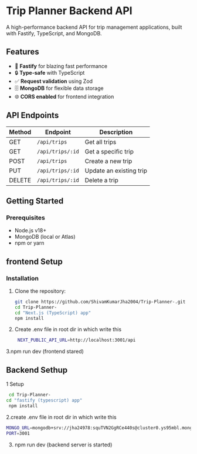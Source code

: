 # Trip Planner Backend API


A high-performance backend API for trip management applications, built with Fastify, TypeScript, and MongoDB.

## Features

- 🚀 **Fastify** for blazing fast performance
- 🔒 **Type-safe** with TypeScript
- ✅ **Request validation** using Zod
- 🗄️ **MongoDB** for flexible data storage
- 🌐 **CORS enabled** for frontend integration

## API Endpoints

| Method | Endpoint          | Description                  |
|--------|-------------------|------------------------------|
| GET    | `/api/trips`      | Get all trips                |
| GET    | `/api/trips/:id`  | Get a specific trip          |
| POST   | `/api/trips`      | Create a new trip            |
| PUT    | `/api/trips/:id`  | Update an existing trip      |
| DELETE | `/api/trips/:id`  | Delete a trip                |

## Getting Started

### Prerequisites

- Node.js v18+
- MongoDB (local or Atlas)
- npm or yarn

## frontend Setup
### Installation

1. Clone the repository:
   ```bash
   git clone https://github.com/ShivamKumarJha2004/Trip-Planner-.git
   cd Trip-Planner-
   cd "Next.js (TypeScript) app"
   npm install

2. Create .env file in root dir in which write this
   ```bash
    NEXT_PUBLIC_API_URL=http://localhost:3001/api
   ```
3.npm run dev (frontend stared)

## Backend Sethup
1 Setup
```bash
 cd Trip-Planner-
cd "fastify (typescript) app"
 npm install
```
2.create .env file in root dir in which write this
```bash
MONGO_URL=mongodb+srv://jha24978:squTVN2GgRCe440s@cluster0.ys95mbl.mongodb.net/trip_planner
PORT=3001
```
3. npm run dev (backend server is started)






   
